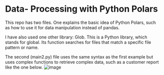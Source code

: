 
# Data- Processing with Python Polars

This repo has two files. One explains the basic idea of Python Polars, such as how to use it for data manipulation instead of pandas. 

I have also used one other library: Glob. This is a Python library, which stands for global. Its function searches for files that match a specific file pattern or name.

The second (main2.py) file uses the same syntax as the first example but uses complex functions to retrieve complex data, such as a customer report like the one below. 
![image](https://github.com/user-attachments/assets/223c3f11-b4f3-49c4-9148-7bde04bc6385)

